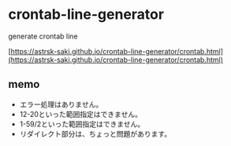 # crontab-line-generator
generate crontab line

[https://astrsk-saki.github.io/crontab-line-generator/crontab.html](https://astrsk-saki.github.io/crontab-line-generator/crontab.html)


## memo
- エラー処理はありません。
- 12-20といった範囲指定はできません。
- 1-59/2といった範囲指定はできません。
- リダイレクト部分は、ちょっと問題があります。
